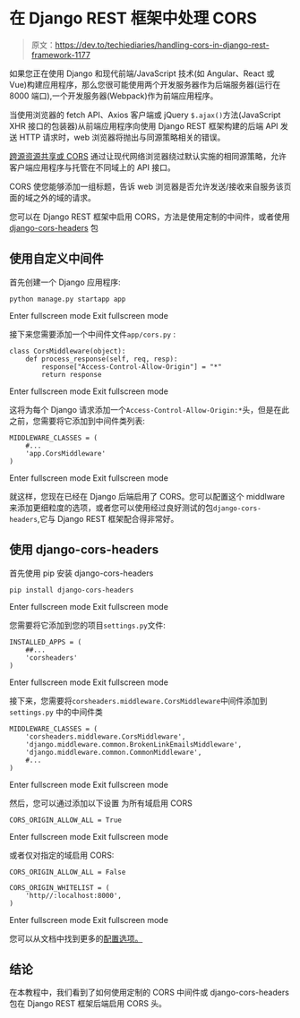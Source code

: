 # 在 Django REST 框架中处理 CORS

> 原文：<https://dev.to/techiediaries/handling-cors-in-django-rest-framework-1177>

如果您正在使用 Django 和现代前端/JavaScript 技术(如 Angular、React 或 Vue)构建应用程序，那么您很可能使用两个开发服务器作为后端服务器(运行在 8000 端口),一个开发服务器(Webpack)作为前端应用程序。

当使用浏览器的 fetch API、Axios 客户端或 jQuery `$.ajax()`方法(JavaScript XHR 接口的包装器)从前端应用程序向使用 Django REST 框架构建的后端 API 发送 HTTP 请求时，web 浏览器将抛出与同源策略相关的错误。

[跨源资源共享或 CORS](https://www.w3.org/TR/cors/) 通过让现代网络浏览器绕过默认实施的相同源策略，允许客户端应用程序与托管在不同域上的 API 接口。

CORS 使您能够添加一组标题，告诉 web 浏览器是否允许发送/接收来自服务该页面的域之外的域的请求。

您可以在 Django REST 框架中启用 CORS，方法是使用定制的中间件，或者使用 [django-cors-headers](https://github.com/ottoyiu/django-cors-headers/) 包

## 使用自定义中间件

首先创建一个 Django 应用程序:

```
python manage.py startapp app 
```

Enter fullscreen mode Exit fullscreen mode

接下来您需要添加一个中间件文件`app/cors.py` :

```
class CorsMiddleware(object):
    def process_response(self, req, resp):
        response["Access-Control-Allow-Origin"] = "*"
        return response 
```

Enter fullscreen mode Exit fullscreen mode

这将为每个 Django 请求添加一个`Access-Control-Allow-Origin:*`头，但是在此之前，您需要将它添加到中间件类列表:

```
MIDDLEWARE_CLASSES = (
    #...
    'app.CorsMiddleware' 
) 
```

Enter fullscreen mode Exit fullscreen mode

就这样，您现在已经在 Django 后端启用了 CORS。您可以配置这个 middlware 来添加更细粒度的选项，或者您可以使用经过良好测试的包`django-cors-headers`,它与 Django REST 框架配合得非常好。

## 使用 django-cors-headers

首先使用 pip
安装 django-cors-headers

```
pip install django-cors-headers 
```

Enter fullscreen mode Exit fullscreen mode

您需要将它添加到您的项目`settings.py`文件:

```
INSTALLED_APPS = (
    ##...
    'corsheaders'
) 
```

Enter fullscreen mode Exit fullscreen mode

接下来，您需要将`corsheaders.middleware.CorsMiddleware`中间件添加到`settings.py`
中的中间件类

```
MIDDLEWARE_CLASSES = (
    'corsheaders.middleware.CorsMiddleware',
    'django.middleware.common.BrokenLinkEmailsMiddleware',
    'django.middleware.common.CommonMiddleware',
    #...
) 
```

Enter fullscreen mode Exit fullscreen mode

然后，您可以通过添加以下设置
为所有域启用 CORS

```
CORS_ORIGIN_ALLOW_ALL = True 
```

Enter fullscreen mode Exit fullscreen mode

或者仅对指定的域启用 CORS:

```
CORS_ORIGIN_ALLOW_ALL = False

CORS_ORIGIN_WHITELIST = (
    'http//:localhost:8000',
) 
```

Enter fullscreen mode Exit fullscreen mode

您可以从文档中找到更多的[配置选项。](https://github.com/ottoyiu/django-cors-headers/#configuration)

## 结论

在本教程中，我们看到了如何使用定制的 CORS 中间件或 django-cors-headers 包在 Django REST 框架后端启用 CORS 头。